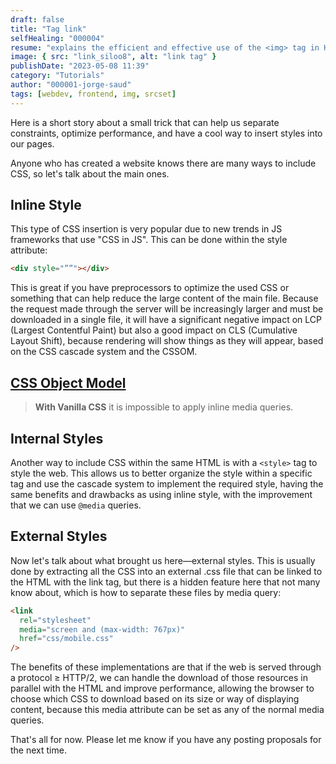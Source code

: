 ```yaml
---
draft: false
title: "Tag link"
selfHealing: "000004"
resume: "explains the efficient and effective use of the <img> tag in HTML, focusing on the srcset and sizes attributes. These attributes optimize resource usage based on the device displaying the content, enhancing performance and responsiveness."
image: { src: "link_siloo8", alt: "link tag" }
publishDate: "2023-05-08 11:39"
category: "Tutorials"
author: "000001-jorge-saud"
tags: [webdev, frontend, img, srcset]
---
```


Here is a short story about a small trick that can help us separate constraints, optimize performance, and have a cool way to insert styles into our pages.

Anyone who has created a website knows there are many ways to include CSS, so let's talk about the main ones.

## Inline Style

This type of CSS insertion is very popular due to new trends in JS frameworks that use "CSS in JS". This can be done within the style attribute:

```html
<div style="””"></div>
```

This is great if you have preprocessors to optimize the used CSS or something that can help reduce the large content of the main file. Because the request made through the server will be increasingly larger and must be downloaded in a single file, it will have a significant negative impact on LCP (Largest Contentful Paint) but also a good impact on CLS (Cumulative Layout Shift), because rendering will show things as they will appear, based on the CSS cascade system and the CSSOM.

## [**CSS Object Model**](https://developer.mozilla.org/es/docs/Web/API/CSS_Object_Model#:~:text=El%20Modelo%20de%20objetos%20CSS,de%20CSS%20de%20forma%20din%C3%A1mica)

> **With Vanilla CSS** it is impossible to apply inline media queries.

## Internal Styles

Another way to include CSS within the same HTML is with a `<style>` tag to style the web. This allows us to better organize the style within a specific tag and use the cascade system to implement the required style, having the same benefits and drawbacks as using inline style, with the improvement that we can use `@media` queries.

## External Styles

Now let's talk about what brought us here—external styles. This is usually done by extracting all the CSS into an external .css file that can be linked to the HTML with the link tag, but there is a hidden feature here that not many know about, which is how to separate these files by media query:

```html
<link
  rel="stylesheet"
  media="screen and (max-width: 767px)"
  href="css/mobile.css"
/>
```

The benefits of these implementations are that if the web is served through a protocol ≥ HTTP/2, we can handle the download of those resources in parallel with the HTML and improve performance, allowing the browser to choose which CSS to download based on its size or way of displaying content, because this media attribute can be set as any of the normal media queries.

That's all for now. Please let me know if you have any posting proposals for the next time.
